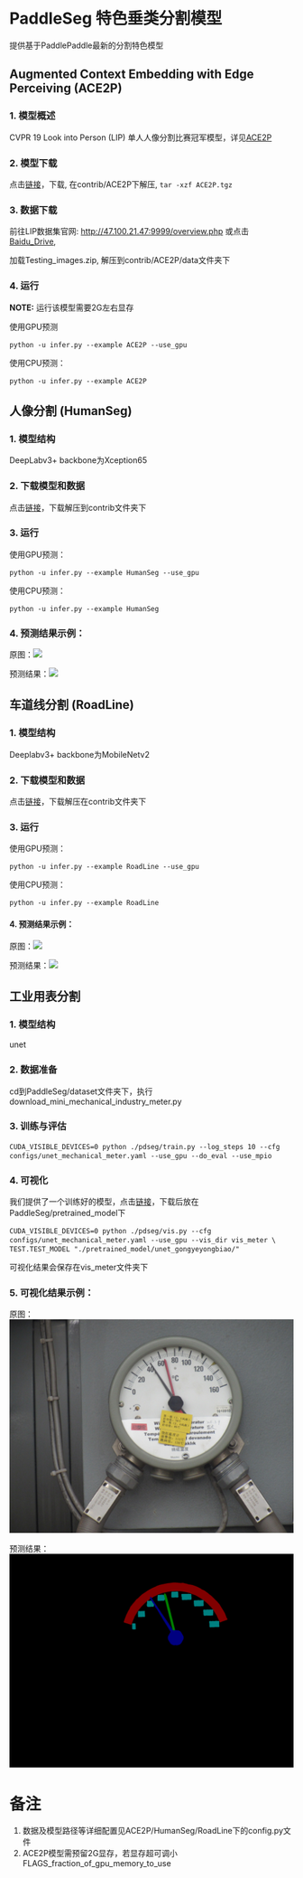 # PaddleSeg 特色垂类分割模型

提供基于PaddlePaddle最新的分割特色模型

## Augmented Context Embedding with Edge Perceiving (ACE2P)


### 1. 模型概述

CVPR 19 Look into Person (LIP) 单人人像分割比赛冠军模型，详见[ACE2P](./ACE2P)

### 2. 模型下载

点击[链接](https://paddleseg.bj.bcebos.com/models/ACE2P.tgz)，下载, 在contrib/ACE2P下解压, `tar -xzf ACE2P.tgz`

### 3. 数据下载

前往LIP数据集官网: http://47.100.21.47:9999/overview.php 或点击 [Baidu_Drive](https://pan.baidu.com/s/1nvqmZBN#list/path=%2Fsharelink2787269280-523292635003760%2FLIP%2FLIP&parentPath=%2Fsharelink2787269280-523292635003760), 

加载Testing_images.zip, 解压到contrib/ACE2P/data文件夹下


### 4. 运行

**NOTE:** 运行该模型需要2G左右显存

使用GPU预测
```
python -u infer.py --example ACE2P --use_gpu
```

使用CPU预测：
```
python -u infer.py --example ACE2P
```

## 人像分割 (HumanSeg)


### 1. 模型结构

DeepLabv3+ backbone为Xception65

### 2. 下载模型和数据
 
点击[链接](https://paddleseg.bj.bcebos.com/models/HumanSeg.tgz)，下载解压到contrib文件夹下


### 3. 运行

使用GPU预测：
```
python -u infer.py --example HumanSeg --use_gpu
```


使用CPU预测：
```
python -u infer.py --example HumanSeg
```


### 4. 预测结果示例：

  原图：![](imgs/Human.jpg)
  
  预测结果：![](imgs/HumanSeg.jpg)

## 车道线分割 (RoadLine)

### 1. 模型结构

Deeplabv3+ backbone为MobileNetv2


### 2. 下载模型和数据

点击[链接](https://paddleseg.bj.bcebos.com/inference_model/RoadLine.tgz)，下载解压在contrib文件夹下

### 3. 运行
  
使用GPU预测：

```
python -u infer.py --example RoadLine --use_gpu
```


使用CPU预测：

```
python -u infer.py --example RoadLine
```


#### 4. 预测结果示例：
  
  原图：![](imgs/RoadLine.jpg)
  
  预测结果：![](imgs/RoadLine.png)

## 工业用表分割

### 1. 模型结构

unet

### 2. 数据准备
 
cd到PaddleSeg/dataset文件夹下，执行download_mini_mechanical_industry_meter.py


### 3. 训练与评估

```
CUDA_VISIBLE_DEVICES=0 python ./pdseg/train.py --log_steps 10 --cfg configs/unet_mechanical_meter.yaml --use_gpu --do_eval --use_mpio 
```

### 4. 可视化
我们提供了一个训练好的模型，点击[链接](https://paddleseg.bj.bcebos.com/models/unet_mechanical_industry_meter.tar)，下载后放在PaddleSeg/pretrained_model下
```
CUDA_VISIBLE_DEVICES=0 python ./pdseg/vis.py --cfg configs/unet_mechanical_meter.yaml --use_gpu --vis_dir vis_meter \
TEST.TEST_MODEL "./pretrained_model/unet_gongyeyongbiao/" 
```
可视化结果会保存在vis_meter文件夹下

### 5. 可视化结果示例：

  原图：![](imgs/1560143028.5_IMG_3091.JPG)
  
  预测结果：![](imgs/1560143028.5_IMG_3091.png)
  
# 备注

1. 数据及模型路径等详细配置见ACE2P/HumanSeg/RoadLine下的config.py文件
2. ACE2P模型需预留2G显存，若显存超可调小FLAGS_fraction_of_gpu_memory_to_use
